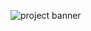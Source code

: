 ![project banner](https://banner.natmfat.com/api/banner?title=banner&description=Banners%20that%20make%20your%20projects%20shine%20%E2%9C%A8&stack=typescript,nextdotjs)

